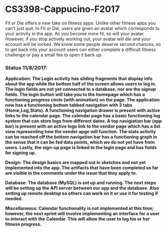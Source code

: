 # CS3398-Cappucino-F2017
Fit or Die offers a new take on fitness apps. Unlike other fitness apps you can't just quit. In Fit or Die, users are given an avatar which corresponds to your activity in the app. As you become more fit, so will your avatar. However, if you stop actively working out, your avatar will die and your account will be locked. We know some people deserve second chances, so to get back into your account users can either complete a difficult fitness challenge or pay a small fee to open it back up.

<h3>Status 11/8/2017:</h3>

<b>Application:<b> The Login activity has sliding fragments that display info about the app while the bottom half of the screen allows users to log in. The login fields are not yet connected to a database, nor are the signup fields. The login button will take you to the homepage which has a functioning progress circle (with animation) on the page. The application now has a functioning bottom tabbed navigation with 3 tabs (Home,Log,Stats). A functioning navigation drawer is present with active links to the calendar page. The calendar page has a basic functioning log system that can store logs from different dates. A top navigiation bar (app bar) is present with an active logo link to the vendor page which has a list view representing how the vendor apge will function. The stats activity can be reached off the bottom navigation bar has a functioning graph in the sense that it can be fed data points, which we do not yet have from users. Lastly, the sign-up page is linked to the login page and has fields for signing up.

<b>Design:</b> The design basics are mapped out in sketches and not yet implemented into the app. The artifacts that have been completed so far are visible in the comments under the issue that they apply to. 
  
  
<b>Database:</b> The database (MySQL) is set up and running. The next steps will be setting up the API server between our app and the database. Also setting up remote desktop so others can work on it or use it for testing if needed.
  
  
<b>Miscellaneous:</b> Calendar functionality is not implemented at this time; however, the next sprint will involve implementing an interface for a user to interact with the Calendar.  This will allow the user to log his or her fitness progress.
